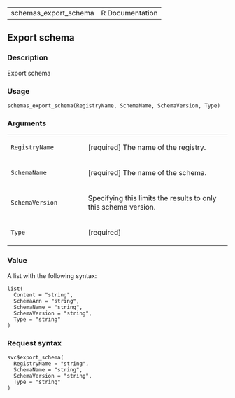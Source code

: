 <table style="width: 100%;">
<tbody>
<tr class="odd">
<td>schemas_export_schema</td>
<td style="text-align: right;">R Documentation</td>
</tr>
</tbody>
</table>

## Export schema

### Description

Export schema

### Usage

    schemas_export_schema(RegistryName, SchemaName, SchemaVersion, Type)

### Arguments

<table>
<colgroup>
<col style="width: 35%" />
<col style="width: 65%" />
</colgroup>
<tbody>
<tr class="odd">
<td><code
id="schemas_export_schema_:_RegistryName">RegistryName</code></td>
<td><p>[required] The name of the registry.</p></td>
</tr>
<tr class="even">
<td><code id="schemas_export_schema_:_SchemaName">SchemaName</code></td>
<td><p>[required] The name of the schema.</p></td>
</tr>
<tr class="odd">
<td><code
id="schemas_export_schema_:_SchemaVersion">SchemaVersion</code></td>
<td><p>Specifying this limits the results to only this schema
version.</p></td>
</tr>
<tr class="even">
<td><code id="schemas_export_schema_:_Type">Type</code></td>
<td><p>[required]</p></td>
</tr>
</tbody>
</table>

### Value

A list with the following syntax:

    list(
      Content = "string",
      SchemaArn = "string",
      SchemaName = "string",
      SchemaVersion = "string",
      Type = "string"
    )

### Request syntax

    svc$export_schema(
      RegistryName = "string",
      SchemaName = "string",
      SchemaVersion = "string",
      Type = "string"
    )
